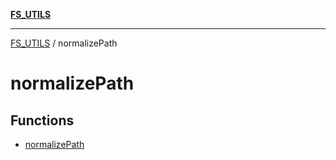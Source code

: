 [**FS_UTILS**](../README.md)

***

[FS_UTILS](../README.md) / normalizePath

# normalizePath

## Functions

- [normalizePath](functions/normalizePath.md)
